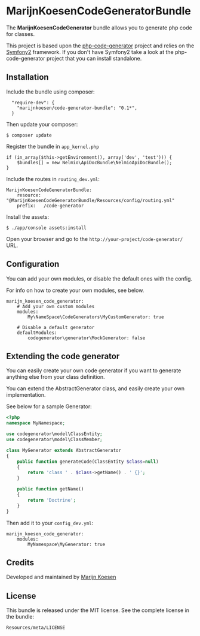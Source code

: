 MarijnKoesenCodeGeneratorBundle
==================

The **MarijnKoesenCodeGenerator** bundle allows you to generate php code for classes.

This project is based upon the [php-code-generator](https://github.com/MarijnKoesen/php-code-genereator) project 
and relies on the [Symfony2](http://symfony.com/) framework. If you don't have
Symfony2 take a look at the php-code-generator project that you can install standalone.



Installation
------------

Include the bundle using composer:

```
  "require-dev": {
    "marijnkoesen/code-generator-bundle": "0.1*",
  }

```

Then update your composer:

```
$ composer update
```

Register the bundle in `app_kernel.php`

```
if (in_array($this->getEnvironment(), array('dev', 'test'))) {
    $bundles[] = new Nelmio\ApiDocBundle\NelmioApiDocBundle();
}
```

Include the routes in `routing_dev.yml`:

```
MarijnKoesenCodeGeneratorBundle:
    resource: "@MarijnKoesenCodeGeneratorBundle/Resources/config/routing.yml"
    prefix:   /code-generator
```

Install the assets:

```
$ ./app/console assets:install
```


Open your browser and go to the `http://your-project/code-generator/` URL.



Configuration
-------------

You can add your own modules, or disable the default ones with the config.

For info on how to create your own modules, see below.

```
marijn_koesen_code_generator:
    # Add your own custom modules 
    modules:
        My\NameSpace\CodeGenerators\MyCustomGenerator: true

    # Disable a default generator
    defaultModules:
        codegenerator\generator\MockGenerator: false
```



Extending the code generator
----------------------------

You can easily create your own code generator if you want to generate anything else 
from your class definition.

You can extend the AbstractGenerator class, and easily create your own implementation.

See below for a sample Generator:

```php
<?php
namespace MyNamespace;

use codegenerator\model\ClassEntity;
use codegenerator\model\ClassMember;

class MyGenerator extends AbstractGenerator
{
    public function generateCode(ClassEntity $class=null)
    {
        return 'class ' . $class->getName() . ' {}';
    }

    public function getName()
    {
        return 'Doctrine';
    }
} 
```

Then add it to your `config_dev.yml`:

```
marijn_koesen_code_generator:
    modules:
        MyNamespace\MyGenerator: true
```


Credits
-------

Developed and maintained by [Marijn Koesen](http://github.com/MarijnKoesen/)


License
-------

This bundle is released under the MIT license. See the complete license in the
bundle:

    Resources/meta/LICENSE
